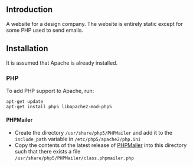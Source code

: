## Introduction
A website for a design company. The website is entirely static except for some PHP used to send emails.

## Installation
It is assumed that Apache is already installed.

### PHP
To add PHP support to Apache, run:

```
apt-get update
apt-get install php5 libapache2-mod-php5
```

#### PHPMailer
* Create the directory `/usr/share/php5/PHPMailer` and add it to the `include_path` variable in  `/etc/php5/apache2/php.ini`
* Copy the contents of the latest release of [PHPMailer](https://github.com/PHPMailer/PHPMailer/releases) into this directory such that
there exists a file `/usr/share/php5/PHPMailer/class.phpmailer.php`
